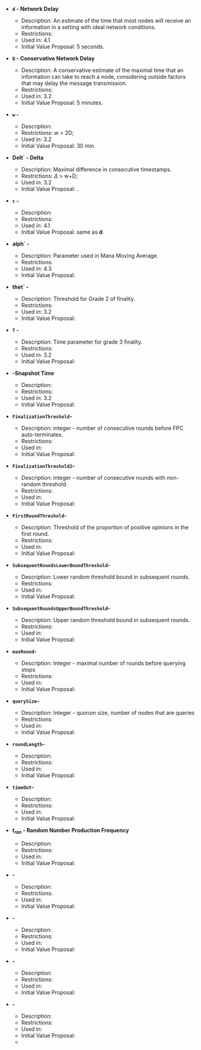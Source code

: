 

- **`d` - Network Delay**
	- Description: An estimate of the time that most nodes will receive an information in a setting with ideal network conditions.
	- Restrictions:
	- Used in: 4.1
	- Initial Value Proposal: 5 seconds.
	
- **`D` - Conservative Network Delay**
	- Description: A conservative estimate of the maximal time that an information can take to reach a node, considering outside factors that may delay the message transmission.
	- Restrictions:
	- Used in: 3.2
	- Initial Value Proposal: 5 minutes.

- **`w` -**
	- Description:
	- Restrictions: w > 2D;
	- Used in: 3.2
	- Initial Value Proposal: 30 min. 
	
- **Delt` - Delta**
	- Description: Maximal difference in consecutive timestamps.
	- Restrictions: $\Delta$ > w+D;
	- Used in: 3.2
	- Initial Value Proposal: .
	
- **`c` -**
	- Description: 
	- Restrictions:
	- Used in: 4.1
	- Initial Value Proposal: same as **d**.

- **alph` -**
	- Description: Parameter used in Mana Moving Average.
	- Restrictions:
	- Used in: 4.3
	- Initial Value Proposal: 
	
- **thet` -**
	- Description: Threshold for Grade 2 of finality.
	- Restrictions:
	- Used in: 3.2
	- Initial Value Proposal: 
	
- **`T` -**
	- Description: Time  parameter for grade 3 finality.
	- Restrictions:
	- Used in: 3.2
	- Initial Value Proposal: 
		
- **-Snapshot Time**
	- Description: 
	- Restrictions:
	- Used in: 3.2
	- Initial Value Proposal: 

- **`FinalizationThreshold`-**
	- Description: integer - number of consecutive rounds before FPC auto-terminates.
	- Restrictions:
	- Used in:
	- Initial Value Proposal: 

- **`FinalizationThreshold2`-**
	- Description:  integer - number of consecutive rounds with non-random threshold.
	- Restrictions:
	- Used in:
	- Initial Value Proposal: 

- **`FirstRoundThreshold`-**
	- Description: Threshold of the proportion of positive opinions in the first round.
	- Restrictions:
	- Used in:
	- Initial Value Proposal: 

- **`SubsequentRoundsLowerBoundThreshold`-**
	- Description: Lower random threshold bound in subsequent rounds.
	- Restrictions:
	- Used in:
	- Initial Value Proposal: 
- **`SubsequentRoundsUpperBoundThreshold`-**
	- Description: Upper random threshold bound in subsequent rounds.
	- Restrictions:
	- Used in:
	- Initial Value Proposal: 
- **`maxRound`-**
	- Description: Integer - maximal number of rounds before querying stops
	- Restrictions:
	- Used in:
	- Initial Value Proposal: 
- **`querySize`-**
	- Description: Integer - quorum size, number of nodes that are queries
	- Restrictions:
	- Used in:
	- Initial Value Proposal: 
- **`roundLength`-**
	- Description: 
	- Restrictions:
	- Used in:
	- Initial Value Proposal: 
- **`timeOut`-**
	- Description: 
	- Restrictions:
	- Used in:
	- Initial Value Proposal: 
- **$t_{ran}$  - Random Number Production Frequency**
	- Description: 
	- Restrictions:
	- Used in:
	- Initial Value Proposal: 
- **-**
	- Description: 
	- Restrictions:
	- Used in:
	- Initial Value Proposal: 
- **-**
	- Description: 
	- Restrictions:
	- Used in:
	- Initial Value Proposal: 
- **-**
	- Description: 
	- Restrictions:
	- Used in:
	- Initial Value Proposal: 
- **-**
	- Description: 
	- Restrictions:
	- Used in:
	- Initial Value Proposal: 
	- 



<!--stackedit_data:
eyJoaXN0b3J5IjpbLTExNDIwOTQxOTIsLTEzNTUxOTg5MTMsLT
EzNDM0Mzg3MzgsMTQwNTE1MDkyOCw0ODI0MzE4ODksMTA2MTk0
NTc1OCwtNDY3MDQ4MTA1LDE4NjI5MDg5OTQsLTMwNTI4MzExLC
0xNDA1NDAzMTE1LDk5NTU1NjAxN119
-->